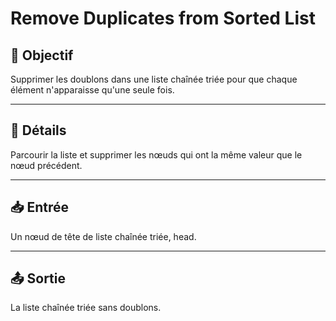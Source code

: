 # Remove Duplicates from Sorted List

## 🎯 Objectif

Supprimer les doublons dans une liste chaînée triée pour que chaque élément n'apparaisse qu'une seule fois.

---

## 📝 Détails

Parcourir la liste et supprimer les nœuds qui ont la même valeur que le nœud précédent.

---

## 📥 Entrée

Un nœud de tête de liste chaînée triée, head.

---

## 📤 Sortie

La liste chaînée triée sans doublons.

